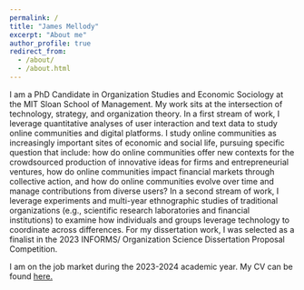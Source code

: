 ```yaml
---
permalink: /
title: "James Mellody"
excerpt: "About me"
author_profile: true
redirect_from: 
  - /about/
  - /about.html
---
```


I am a PhD Candidate in Organization Studies and Economic Sociology at the MIT Sloan School of Management. My work sits at the intersection of technology, strategy, and organization theory. In a first stream of work, I leverage quantitative analyses of user interaction and text data to study online communities and digital platforms. I study online communities as increasingly important sites of economic and social life, pursuing specific question that include: how do online communities offer new contexts for the crowdsourced production of innovative ideas for firms and entrepreneurial ventures, how do online communities impact financial markets through collective action, and how do online communities evolve over time and manage contributions from diverse users? In a second stream of work, I leverage experiments and multi-year ethnographic studies of traditional organizations (e.g., scientific research laboratories and financial institutions) to examine how individuals and groups leverage technology to coordinate across differences. For my dissertation work, I was selected as a finalist in the 2023 INFORMS/ Organization Science Dissertation Proposal Competition.

I am on the job market during the 2023-2024 academic year. My CV can be found <a href="files/Mellody_CV_2023.pdf" target="_blank">here.</a>